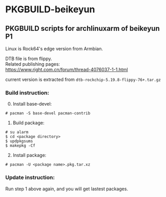 # PKGBUILD-beikeyun

## PKGBUILD scripts for archlinuxarm of beikeyun P1

Linux is Rock64's edge version from Armbian.   

DTB file is from flippy.   
Related publishing pages:   
https://www.right.com.cn/forum/thread-4076037-1-1.html

current version is extracted from `dtb-rockchip-5.19.8-flippy-76+.tar.gz`

### Build instruction:

0. Install base-devel: 
```shell
# pacman -S base-devel pacman-contrib
```

1. Build package:
```shell
# su alarm
$ cd <package directory>
$ updpkgsums
$ makepkg -Cf
```

2. Install package:
```shell
# pacman -U <package name>.pkg.tar.xz
```

### Update instruction:

Run step 1 above again, and you will get lastest packages.
